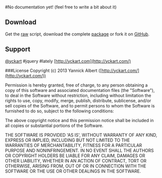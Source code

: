 #No documentation yet!
(feel free to write a bit about it)

## Download
 Get the [raw](https://raw.github.com/yckart/jquery.lately.js/master/jquery.lately.js) script, download the complete [package](https://github.com/yckart/jquery.lately.js/zipball/master) or fork it on [GitHub](https://github.com/yckart/jquery.lately.js/).

## Support

 [@yckart](http://twitter.com/yckart) #jquery #lately
 [http://yckart.com](http://yckart.com/)


###License
Copyright (c) 2013 Yannick Albert ([http://yckart.com/](http://yckart.com/))

Permission is hereby granted, free of charge, to any person obtaining a copy of this software and associated documentation files (the "Software"), to deal in the Software without restriction, including without limitation the rights to use, copy, modify, merge, publish, distribute, sublicense, and/or sell copies of the Software, and to permit persons to whom the Software is furnished to do so, subject to the following conditions:

The above copyright notice and this permission notice shall be included in all copies or substantial portions of the Software.

THE SOFTWARE IS PROVIDED 'AS IS', WITHOUT WARRANTY OF ANY KIND, EXPRESS OR IMPLIED, INCLUDING BUT NOT LIMITED TO THE WARRANTIES OF MERCHANTABILITY, FITNESS FOR A PARTICULAR PURPOSE AND NONINFRINGEMENT. IN NO EVENT SHALL THE AUTHORS OR COPYRIGHT HOLDERS BE LIABLE FOR ANY CLAIM, DAMAGES OR OTHER LIABILITY, WHETHER IN AN ACTION OF CONTRACT, TORT OR OTHERWISE, ARISING FROM, OUT OF OR IN CONNECTION WITH THE SOFTWARE OR THE USE OR OTHER DEALINGS IN THE SOFTWARE.